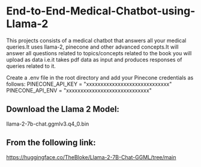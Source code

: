 # End-to-End-Medical-Chatbot-using-Llama-2
This projects consists of a medical chatbot that answers all your medical queries.It uses llama-2, pinecone and other advanced concepts.It will answer all questions related to topics/concepts related to the book you will upload as data i.e.it takes pdf data as input and produces responses of queries related to it.

Create a .env file in the root directory and add your Pinecone credentials as follows:
PINECONE_API_KEY = "xxxxxxxxxxxxxxxxxxxxxxxxxxxxx"
PINECONE_API_ENV = "xxxxxxxxxxxxxxxxxxxxxxxxxxxxx"
## Download the Llama 2 Model:

llama-2-7b-chat.ggmlv3.q4_0.bin


## From the following link:
https://huggingface.co/TheBloke/Llama-2-7B-Chat-GGML/tree/main
